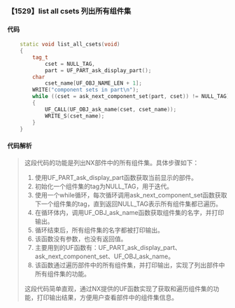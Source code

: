 ### 【1529】list all csets 列出所有组件集

#### 代码

```cpp
    static void list_all_csets(void)  
    {  
        tag_t  
            cset = NULL_TAG,  
            part = UF_PART_ask_display_part();  
        char  
            cset_name[UF_OBJ_NAME_LEN + 1];  
        WRITE("component sets in part\n");  
        while ((cset = ask_next_component_set(part, cset)) != NULL_TAG)  
        {  
            UF_CALL(UF_OBJ_ask_name(cset, cset_name));  
            WRITE_S(cset_name);  
        }  
    }

```

#### 代码解析

> 这段代码的功能是列出NX部件中的所有组件集。具体步骤如下：
>
> 1. 使用UF_PART_ask_display_part函数获取当前显示的部件。
> 2. 初始化一个组件集的tag为NULL_TAG，用于迭代。
> 3. 使用一个while循环，每次循环调用ask_next_component_set函数获取下一个组件集的tag，直到返回NULL_TAG表示所有组件集都已遍历。
> 4. 在循环体内，调用UF_OBJ_ask_name函数获取组件集的名字，并打印输出。
> 5. 循环结束后，所有组件集的名字都被打印输出。
> 6. 该函数没有参数，也没有返回值。
> 7. 主要用到的UF函数有：UF_PART_ask_display_part、ask_next_component_set、UF_OBJ_ask_name。
> 8. 该函数通过遍历部件中的所有组件集，并打印输出，实现了列出部件中所有组件集的功能。
>
> 这段代码简单直观，通过NX提供的UF函数实现了获取和遍历组件集的功能，打印输出结果，方便用户查看部件中的组件集信息。
>
